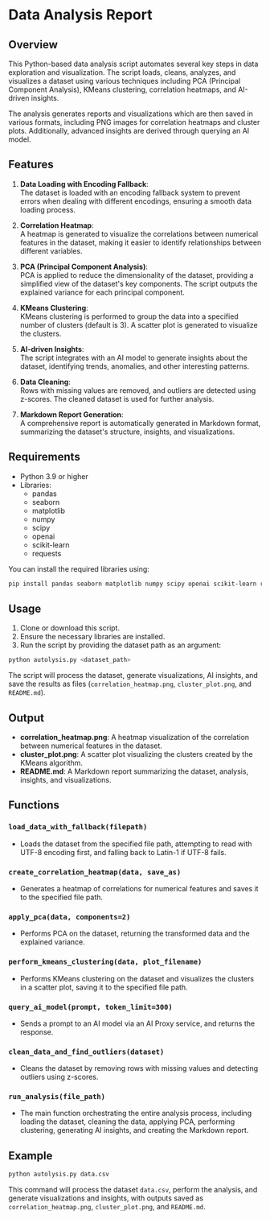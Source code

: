 # Data Analysis Report

## Overview

This Python-based data analysis script automates several key steps in data exploration and visualization. The script loads, cleans, analyzes, and visualizes a dataset using various techniques including PCA (Principal Component Analysis), KMeans clustering, correlation heatmaps, and AI-driven insights. 

The analysis generates reports and visualizations which are then saved in various formats, including PNG images for correlation heatmaps and cluster plots. Additionally, advanced insights are derived through querying an AI model.

## Features

1. **Data Loading with Encoding Fallback**:  
   The dataset is loaded with an encoding fallback system to prevent errors when dealing with different encodings, ensuring a smooth data loading process.

2. **Correlation Heatmap**:  
   A heatmap is generated to visualize the correlations between numerical features in the dataset, making it easier to identify relationships between different variables.

3. **PCA (Principal Component Analysis)**:  
   PCA is applied to reduce the dimensionality of the dataset, providing a simplified view of the dataset's key components. The script outputs the explained variance for each principal component.

4. **KMeans Clustering**:  
   KMeans clustering is performed to group the data into a specified number of clusters (default is 3). A scatter plot is generated to visualize the clusters.

5. **AI-driven Insights**:  
   The script integrates with an AI model to generate insights about the dataset, identifying trends, anomalies, and other interesting patterns.

6. **Data Cleaning**:  
   Rows with missing values are removed, and outliers are detected using z-scores. The cleaned dataset is used for further analysis.

7. **Markdown Report Generation**:  
   A comprehensive report is automatically generated in Markdown format, summarizing the dataset's structure, insights, and visualizations.

## Requirements

- Python 3.9 or higher
- Libraries:
  - pandas
  - seaborn
  - matplotlib
  - numpy
  - scipy
  - openai
  - scikit-learn
  - requests

You can install the required libraries using:

```bash
pip install pandas seaborn matplotlib numpy scipy openai scikit-learn requests
```

## Usage

1. Clone or download this script.
2. Ensure the necessary libraries are installed.
3. Run the script by providing the dataset path as an argument:

```bash
python autolysis.py <dataset_path>
```

The script will process the dataset, generate visualizations, AI insights, and save the results as files (`correlation_heatmap.png`, `cluster_plot.png`, and `README.md`).

## Output

- **correlation_heatmap.png**: A heatmap visualization of the correlation between numerical features in the dataset.
- **cluster_plot.png**: A scatter plot visualizing the clusters created by the KMeans algorithm.
- **README.md**: A Markdown report summarizing the dataset, analysis, insights, and visualizations.

## Functions

### `load_data_with_fallback(filepath)`
- Loads the dataset from the specified file path, attempting to read with UTF-8 encoding first, and falling back to Latin-1 if UTF-8 fails.

### `create_correlation_heatmap(data, save_as)`
- Generates a heatmap of correlations for numerical features and saves it to the specified file path.

### `apply_pca(data, components=2)`
- Performs PCA on the dataset, returning the transformed data and the explained variance.

### `perform_kmeans_clustering(data, plot_filename)`
- Performs KMeans clustering on the dataset and visualizes the clusters in a scatter plot, saving it to the specified file path.

### `query_ai_model(prompt, token_limit=300)`
- Sends a prompt to an AI model via an AI Proxy service, and returns the response.

### `clean_data_and_find_outliers(dataset)`
- Cleans the dataset by removing rows with missing values and detecting outliers using z-scores.

### `run_analysis(file_path)`
- The main function orchestrating the entire analysis process, including loading the dataset, cleaning the data, applying PCA, performing clustering, generating AI insights, and creating the Markdown report.

## Example

```bash
python autolysis.py data.csv
```

This command will process the dataset `data.csv`, perform the analysis, and generate visualizations and insights, with outputs saved as `correlation_heatmap.png`, `cluster_plot.png`, and `README.md`.
